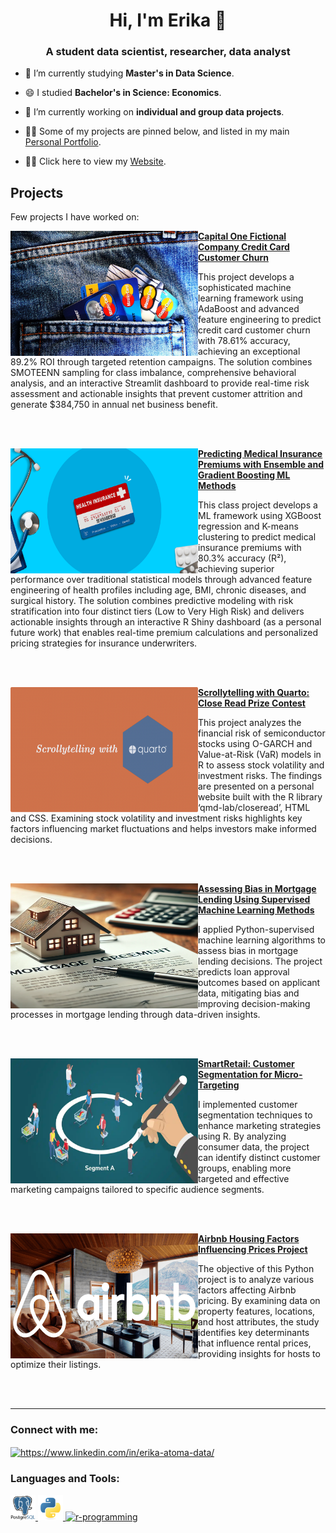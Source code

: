 <h1 align="center">Hi, I'm Erika 👋</h1>
<h3 align="center">A student data scientist, researcher, data analyst </h3>

- 🌱 I’m currently studying **Master's in Data Science**.
- 😄 I studied **Bachelor's in Science: Economics**.
- 🔭 I’m currently working on **individual and group data projects**. 

- 👨‍💻 Some of my projects are pinned below, and listed in my main [Personal Portfolio](https://github.com/erica-prog/portfolio/tree/main).
- 👨‍💻 Click here to view my [Website](https://erica-prog-website.com/).


## Projects

Few projects I have worked on:

<img align="left" width="300" height="200" src="assets/credit_card_customer_churn.png"> **[Capital One Fictional Company Credit Card Customer Churn](https://github.com/erica-prog/capital_one_credit_risk_customer_churn)**

This project develops a sophisticated machine learning framework using AdaBoost and advanced feature engineering to predict credit card customer churn with 78.61% accuracy, achieving an exceptional 89.2% ROI through targeted retention campaigns. The solution combines SMOTEENN sampling for class imbalance, comprehensive behavioral analysis, and an interactive Streamlit dashboard to provide real-time risk assessment and actionable insights that prevent customer attrition and generate $384,750 in annual net business benefit.

<br clear="left"><br>

<img align="left" width="300" height="200" src="assets/medical_health_insurance.png"> **[Predicting Medical Insurance Premiums with Ensemble and Gradient Boosting ML Methods](https://github.com/erica-prog/Medicial-Premium-Prediction-using-ML)**

This class project develops a ML framework using XGBoost regression and K-means clustering to predict medical insurance premiums with 80.3% accuracy (R²), achieving superior performance over traditional statistical models through advanced feature engineering of health profiles including age, BMI, chronic diseases, and surgical history. The solution combines predictive modeling with risk stratification into four distinct tiers (Low to Very High Risk) and delivers actionable insights through an interactive R Shiny dashboard (as a personal future work) that enables real-time premium calculations and personalized pricing strategies for insurance underwriters.

<br clear="left"><br>

<img align="left" width="300" height="200" src="assets/scrollytelling.png"> **[Scrollytelling with Quarto: Close Read Prize Contest](https://github.com/erica-prog/erica-prog.github.io)**

This project analyzes the financial risk of semiconductor stocks using O-GARCH and Value-at-Risk (VaR) models in R to assess stock volatility and investment risks. The findings are presented on a personal website built with the R library ‘qmd-lab/closeread’, HTML and CSS. Examining stock volatility and investment risks highlights key factors influencing market fluctuations and helps investors make informed decisions. 

<br clear="left"><br>

<img align="left" width="300" height="200" src="assets/mortgage.png"> **[Assessing Bias in Mortgage Lending Using Supervised Machine Learning Methods](https://github.com/erica-prog/mortgage-lending-using-supervised-ml-methods)**

I applied Python-supervised machine learning algorithms to assess bias in mortgage lending decisions. The project predicts loan approval outcomes based on applicant data, mitigating bias and improving decision-making processes in mortgage lending through data-driven insights.

<br clear="left"><br>

<img align="left" width="300" height="200" src="assets/customer-segmentation.png"> **[SmartRetail: Customer Segmentation for Micro-Targeting](https://github.com/erica-prog/customer-segmentation-for-micro-targeting)**

I implemented customer segmentation techniques to enhance marketing strategies using R. By analyzing consumer data, the project can identify distinct customer groups, enabling more targeted and effective marketing campaigns tailored to specific audience segments.

<br clear="left"><br>

<img align="left" width="300" height="200" src="assets/airbnb.png"> **[Airbnb Housing Factors Influencing Prices Project](https://github.com/erica-prog/Airbnb-factors-prices-project)**

The objective of this Python project is to analyze various factors affecting Airbnb pricing. By examining data on property features, locations, and host attributes, the study identifies key determinants that influence rental prices, providing insights for hosts to optimize their listings.

<br clear="left"><br>

----

<h3 align="left">Connect with me:</h3>
<p align="left">
<a href="https://www.linkedin.com/in/erika-atoma-data/" target="blank"><img align="center" src="https://raw.githubusercontent.com/rahuldkjain/github-profile-readme-generator/master/src/images/icons/Social/linked-in-alt.svg" alt="https://www.linkedin.com/in/erika-atoma-data/" height="30" width="40" /></a>
</p>

<h3 align="left">Languages and Tools:</h3>
<p align="left"> <a href="https://www.postgresql.org" target="_blank" rel="noreferrer"> <img src="https://raw.githubusercontent.com/devicons/devicon/master/icons/postgresql/postgresql-original-wordmark.svg" alt="postgresql" width="40" height="40"/> </a> <a href="https://www.python.org" target="_blank" rel="noreferrer"> <img src="https://raw.githubusercontent.com/devicons/devicon/master/icons/python/python-original.svg" alt="python" width="40" height="40"/> </a> <a href="https://skillicons.dev" target="_blank" rel="noreferrer"> <img src="https://skillicons.dev/icons?i=r&theme=light" alt="r-programming" width="40" height="40"/> </a> </p>


